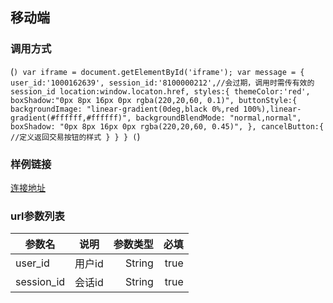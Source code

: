 ## 移动端
### 调用方式
(```)
	var iframe = document.getElementById('iframe');
	var message = {
		user_id:'1000162639',
		session_id:'8100000212',//会过期，调用时需传有效的session_id
		location:window.locaton.href,
		styles:{
			themeColor:'red',
			boxShadow:"0px 8px 16px 0px rgba(220,20,60, 0.1)",
			buttonStyle:{
		        backgroundImage: "linear-gradient(0deg,black 0%,red 100%),linear-gradient(#ffffff,#ffffff)",
		        backgroundBlendMode: "normal,normal",
		        boxShadow: "0px 8px 16px 0px rgba(220,20,60, 0.45)",
			},
			cancelButton:{
				//定义返回交易按钮的样式
			}
		}
	}
(```)
### 样例链接
[连接地址](http://svn.wecheetah.com:29080/common-web-service/web-service-demo/mobile_payment.html)

### url参数列表
参数名|说明|参数类型|必填
--|:--:|--:|--:
user_id|用户id|String|true
session_id|会话id|String|true
